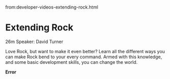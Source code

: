 # 
from:developer-videos-extending-rock.html

   

Extending Rock
==============

26m Speaker: David Turner

Love Rock, but want to make it even better? Learn all the different ways you can make Rock bend to your every command. Armed with this knowledge, and some basic development skills, you can change the world.

**Error**